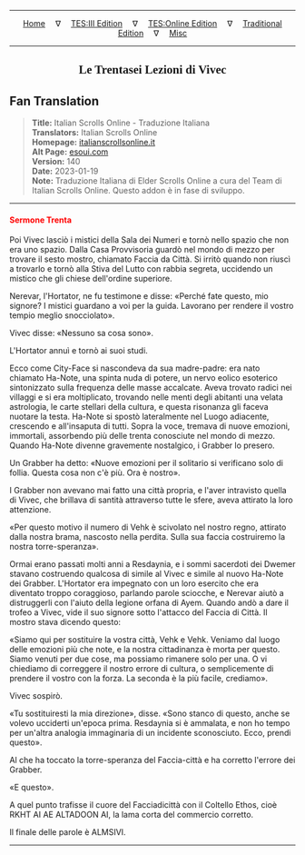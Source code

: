 
---

<!-- Jekyll Page Links -->

<center>
<a href="../../../../../index.html">Home</a>
&emsp;&nabla;&emsp;
<a href="../../../../index-tes3.html">TES:III Edition</a>
&emsp;&nabla;&emsp;
<a href="../../../../index-teso.html">TES:Online Edition</a>
&emsp;&nabla;&emsp;
<a href="../../../../index-traditional.html">Traditional Edition</a>
&emsp;&nabla;&emsp;
<a href="../../../../index-misc.html">Misc</a>
</center>

<!-- Markdown Body Below: -->

---

<center>
<h2><span style="font-family:Georgia">Le Trentasei Lezioni di Vivec</span></h2>
</center>

## Fan Translation

> __Title:__ Italian Scrolls Online - Traduzione Italiana\
> __Translators:__ Italian Scrolls Online\
> __Homepage:__ [italianscrollsonline.it][1]\
> __Alt Page:__ [esoui.com][2]\
> __Version:__ 140\
> __Date:__ 2023-01-19\
> __Note:__ Traduzione Italiana di Elder Scrolls Online a cura del Team di Italian Scrolls Online. Questo addon è in fase di sviluppo.

[1]: http://italianscrollsonline.it/
[2]: https://www.esoui.com/downloads/info2854-ItalianScrollsOnline-TraduzioneItaliana.html

---

#### <span style="color:red">Sermone Trenta</span>

Poi Vivec lasciò i mistici della Sala dei Numeri e tornò nello spazio che non era uno spazio. Dalla Casa Provvisoria guardò nel mondo di mezzo per trovare il sesto mostro, chiamato Faccia da Città. Si irritò quando non riuscì a trovarlo e tornò alla Stiva del Lutto con rabbia segreta, uccidendo un mistico che gli chiese dell'ordine superiore.

Nerevar, l'Hortator, ne fu testimone e disse: «Perché fate questo, mio signore? I mistici guardano a voi per la guida. Lavorano per rendere il vostro tempio meglio snocciolato».

Vivec disse: «Nessuno sa cosa sono».

L'Hortator annuì e tornò ai suoi studi.

Ecco come City-Face si nascondeva da sua madre-padre: era nato chiamato Ha-Note, una spinta nuda di potere, un nervo eolico esoterico sintonizzato sulla frequenza delle masse accalcate. Aveva trovato radici nei villaggi e si era moltiplicato, trovando nelle menti degli abitanti una velata astrologia, le carte stellari della cultura, e questa risonanza gli faceva nuotare la testa. Ha-Note si spostò lateralmente nel Luogo adiacente, crescendo e all'insaputa di tutti. Sopra la voce, tremava di nuove emozioni, immortali, assorbendo più delle trenta conosciute nel mondo di mezzo. Quando Ha-Note divenne gravemente nostalgico, i Grabber lo presero.

Un Grabber ha detto: «Nuove emozioni per il solitario si verificano solo di follia. Questa cosa non c'è più. Ora è nostro».

I Grabber non avevano mai fatto una città propria, e l'aver intravisto quella di Vivec, che brillava di santità attraverso tutte le sfere, aveva attirato la loro attenzione.

«Per questo motivo il numero di Vehk è scivolato nel nostro regno, attirato dalla nostra brama, nascosto nella perdita. Sulla sua faccia costruiremo la nostra torre-speranza».

Ormai erano passati molti anni a Resdaynia, e i sommi sacerdoti dei Dwemer stavano costruendo qualcosa di simile al Vivec e simile al nuovo Ha-Note dei Grabber. L'Hortator era impegnato con un loro esercito che era diventato troppo coraggioso, parlando parole sciocche, e Nerevar aiutò a distruggerli con l'aiuto della legione orfana di Ayem. Quando andò a dare il trofeo a Vivec, vide il suo signore sotto l'attacco del Faccia di Città. Il mostro stava dicendo questo:

«Siamo qui per sostituire la vostra città, Vehk e Vehk. Veniamo dal luogo delle emozioni più che note, e la nostra cittadinanza è morta per questo. Siamo venuti per due cose, ma possiamo rimanere solo per una. O vi chiediamo di correggere il nostro errore di cultura, o semplicemente di prendere il vostro con la forza. La seconda è la più facile, crediamo».

Vivec sospirò.

«Tu sostituiresti la mia direzione», disse. «Sono stanco di questo, anche se volevo ucciderti un'epoca prima. Resdaynia si è ammalata, e non ho tempo per un'altra analogia immaginaria di un incidente sconosciuto. Ecco, prendi questo».

Al che ha toccato la torre-speranza del Faccia-città e ha corretto l'errore dei Grabber.

«E questo».

A quel punto trafisse il cuore del Facciadicittà con il Coltello Ethos, cioè RKHT AI AE ALTADOON AI, la lama corta del commercio corretto.

Il finale delle parole è ALMSIVI.

---
